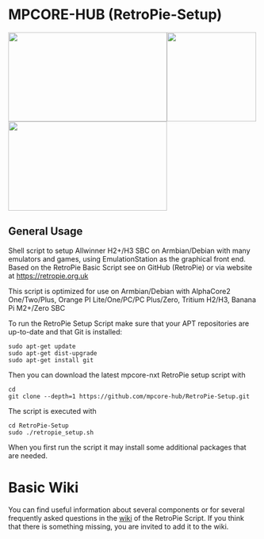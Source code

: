 MPCORE-HUB (RetroPie-Setup)
========================

<img src="https://raw.githubusercontent.com/mpcore-hub/RetroPie-Setup/nxt-legacy/scriptmodules/supplementary/mpcore/splashscreens/mpnxt-splashscreen.png" width="320" height="180"><img src="https://raw.githubusercontent.com/mpcore-hub/RetroPie-Setup/nxt-legacy/scriptmodules/supplementary/retropiemenu/icons_nes/mpcore.png" width="180" height="180"><img src="https://raw.githubusercontent.com/mpcore-hub/RetroPie-Setup/nxt-legacy/scriptmodules/supplementary/mpcore/tekcommand_png/configs/nes/launching.png" width="320" height="180">

## General Usage


Shell script to setup Allwinner H2+/H3 SBC on Armbian/Debian with many emulators and games, using EmulationStation as the graphical front end. Based on the RetroPie Basic Script see on GitHub (RetroPie) or via website at https://retropie.org.uk

This script is optimized for use on Armbian/Debian with AlphaCore2 One/Two/Plus, Orange PI Lite/One/PC/PC Plus/Zero, Tritium H2/H3, Banana Pi M2+/Zero SBC

To run the RetroPie Setup Script make sure that your APT repositories are up-to-date and that Git is installed:

```shell
sudo apt-get update
sudo apt-get dist-upgrade
sudo apt-get install git
```

Then you can download the latest mpcore-nxt RetroPie setup script with

```shell
cd
git clone --depth=1 https://github.com/mpcore-hub/RetroPie-Setup.git
```

The script is executed with 

```shell
cd RetroPie-Setup
sudo ./retropie_setup.sh
```

When you first run the script it may install some additional packages that are needed.


# Basic Wiki


You can find useful information about several components or for several frequently asked questions in the [wiki](https://github.com/RetroPie/RetroPie-Setup/wiki) of the RetroPie Script. If you think that there is something missing, you are invited to add it to the wiki.
